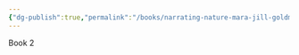 ```yaml
---
{"dg-publish":true,"permalink":"/books/narrating-nature-mara-jill-goldman/","title":"Narrating Nature"}
---
```


Book 2